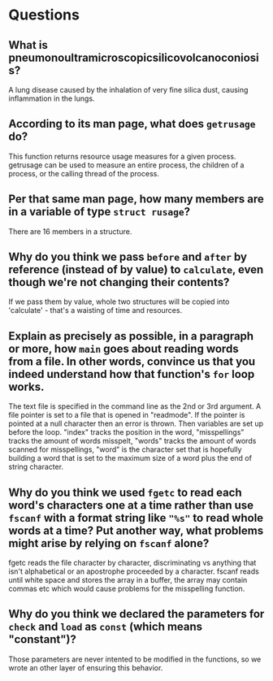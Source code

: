 # Questions

## What is pneumonoultramicroscopicsilicovolcanoconiosis?

A lung disease caused by the inhalation of very fine silica dust, causing inflammation in the lungs.

## According to its man page, what does `getrusage` do?

This function returns resource usage measures for a given process. getrusage can be used to
measure an entire process, the children of a process, or the calling thread of the process.

## Per that same man page, how many members are in a variable of type `struct rusage`?

There are 16 members in a structure.

## Why do you think we pass `before` and `after` by reference (instead of by value) to `calculate`, even though we're not changing their contents?

If we pass them by value, whole two structures will be copied into
'calculate' - that's a waisting of time and resources.

## Explain as precisely as possible, in a paragraph or more, how `main` goes about reading words from a file. In other words, convince us that you indeed understand how that function's `for` loop works.

The text file is specified in the command line as the 2nd or 3rd argument.
A file pointer is set to a file that is opened in "readmode".
If the pointer is pointed at a null character then an error is thrown. Then variables are set up before
the loop. "index" tracks the position in the word, "misspellings" tracks the amount of words misspelt,
"words" tracks the amount of words scanned for misspellings, "word" is the character set that is hopefully
building a word that is set to the maximum size of a word plus the end of string character.

## Why do you think we used `fgetc` to read each word's characters one at a time rather than use `fscanf` with a format string like `"%s"` to read whole words at a time? Put another way, what problems might arise by relying on `fscanf` alone?

fgetc reads the file character by character, discriminating vs anything that isn't alphabetical or an
apostrophe proceeded by a character. fscanf reads until white space and stores the array in a buffer,
the array may contain commas etc which would cause problems for the misspelling function.

## Why do you think we declared the parameters for `check` and `load` as `const` (which means "constant")?
Those parameters are never intented to be modified in the functions, so we wrote an other layer of ensuring this behavior.


